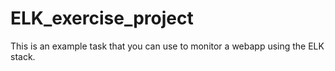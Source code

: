 # ELK_exercise_project
This is an example task that you can use to monitor a webapp using the ELK stack.
